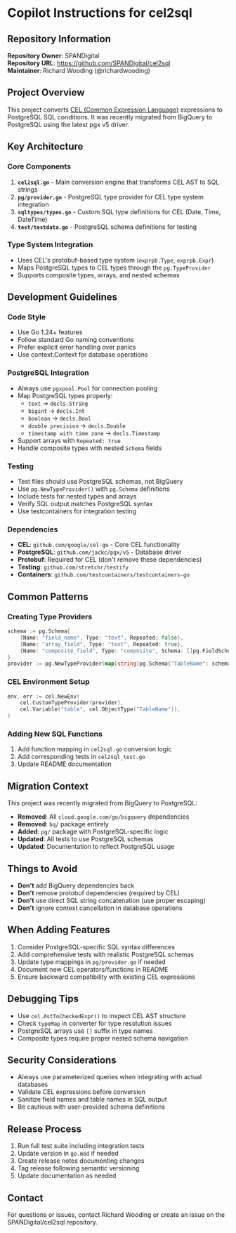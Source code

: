 # Copilot Instructions for cel2sql

## Repository Information

**Repository Owner**: SPANDigital  
**Repository URL**: https://github.com/SPANDigital/cel2sql  
**Maintainer**: Richard Wooding (@richardwooding)

## Project Overview

This project converts [CEL (Common Expression Language)](https://opensource.google/projects/cel) expressions to PostgreSQL SQL conditions. It was recently migrated from BigQuery to PostgreSQL using the latest pgx v5 driver.

## Key Architecture

### Core Components

1. **`cel2sql.go`** - Main conversion engine that transforms CEL AST to SQL strings
2. **`pg/provider.go`** - PostgreSQL type provider for CEL type system integration
3. **`sqltypes/types.go`** - Custom SQL type definitions for CEL (Date, Time, DateTime)
4. **`test/testdata.go`** - PostgreSQL schema definitions for testing

### Type System Integration

- Uses CEL's protobuf-based type system (`exprpb.Type`, `exprpb.Expr`)
- Maps PostgreSQL types to CEL types through the `pg.TypeProvider`
- Supports composite types, arrays, and nested schemas

## Development Guidelines

### Code Style

- Use Go 1.24+ features
- Follow standard Go naming conventions
- Prefer explicit error handling over panics
- Use context.Context for database operations

### PostgreSQL Integration

- Always use `pgxpool.Pool` for connection pooling
- Map PostgreSQL types properly:
  - `text` → `decls.String`
  - `bigint` → `decls.Int`
  - `boolean` → `decls.Bool`
  - `double precision` → `decls.Double`
  - `timestamp with time zone` → `decls.Timestamp`
- Support arrays with `Repeated: true`
- Handle composite types with nested `Schema` fields

### Testing

- Test files should use PostgreSQL schemas, not BigQuery
- Use `pg.NewTypeProvider()` with `pg.Schema` definitions
- Include tests for nested types and arrays
- Verify SQL output matches PostgreSQL syntax
- Use testcontainers for integration testing

### Dependencies

- **CEL**: `github.com/google/cel-go` - Core CEL functionality
- **PostgreSQL**: `github.com/jackc/pgx/v5` - Database driver
- **Protobuf**: Required for CEL (don't remove these dependencies)
- **Testing**: `github.com/stretchr/testify`
- **Containers**: `github.com/testcontainers/testcontainers-go`

## Common Patterns

### Creating Type Providers

```go
schema := pg.Schema{
    {Name: "field_name", Type: "text", Repeated: false},
    {Name: "array_field", Type: "text", Repeated: true},
    {Name: "composite_field", Type: "composite", Schema: []pg.FieldSchema{...}},
}
provider := pg.NewTypeProvider(map[string]pg.Schema{"TableName": schema})
```

### CEL Environment Setup

```go
env, err := cel.NewEnv(
    cel.CustomTypeProvider(provider),
    cel.Variable("table", cel.ObjectType("TableName")),
)
```

### Adding New SQL Functions

1. Add function mapping in `cel2sql.go` conversion logic
2. Add corresponding tests in `cel2sql_test.go`
3. Update README documentation

## Migration Context

This project was recently migrated from BigQuery to PostgreSQL:

- **Removed**: All `cloud.google.com/go/bigquery` dependencies
- **Removed**: `bq/` package entirely
- **Added**: `pg/` package with PostgreSQL-specific logic
- **Updated**: All tests to use PostgreSQL schemas
- **Updated**: Documentation to reflect PostgreSQL usage

## Things to Avoid

- **Don't** add BigQuery dependencies back
- **Don't** remove protobuf dependencies (required by CEL)
- **Don't** use direct SQL string concatenation (use proper escaping)
- **Don't** ignore context cancellation in database operations

## When Adding Features

1. Consider PostgreSQL-specific SQL syntax differences
2. Add comprehensive tests with realistic PostgreSQL schemas
3. Update type mappings in `pg/provider.go` if needed
4. Document new CEL operators/functions in README
5. Ensure backward compatibility with existing CEL expressions

## Debugging Tips

- Use `cel.AstToCheckedExpr()` to inspect CEL AST structure
- Check `typeMap` in converter for type resolution issues
- PostgreSQL arrays use `[]` suffix in type names
- Composite types require proper nested schema navigation

## Security Considerations

- Always use parameterized queries when integrating with actual databases
- Validate CEL expressions before conversion
- Sanitize field names and table names in SQL output
- Be cautious with user-provided schema definitions

## Release Process

1. Run full test suite including integration tests
2. Update version in `go.mod` if needed
3. Create release notes documenting changes
4. Tag release following semantic versioning
5. Update documentation as needed

## Contact

For questions or issues, contact Richard Wooding or create an issue on the SPANDigital/cel2sql repository.
